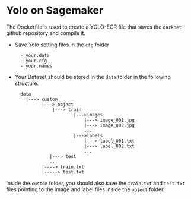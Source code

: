 # Yolo on Sagemaker

The Dockerfile is used to create a YOLO-ECR file that saves the `darknet` github repository and compile it.
    
* Save Yolo setting files in the `cfg` folder
        
        - your.data 
        - your.cfg
        - your.names 
 
* Your Dataset should be stored in the `data` folder in the following structure.
    
        data 
          |---> custom
                |---> object
                    |---> train
                            |--->images
                                |---> image_001.jpg
                                |---> image_002.jpg
                                ...
                            |--->labels
                                |---> label_001.txt
                                |---> label_002.txt
                                ...
                   |---> test
                   ...
                |----> train.txt
                |-----> test.txt
                
Inside the  `custom` folder, you should also save the `train.txt` and `test.txt` files
pointing to the image and label files inside the  `object` folder.
